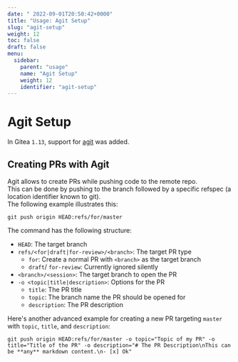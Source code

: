 ```yaml
---
date: "	2022-09-01T20:50:42+0000"
title: "Usage: Agit Setup"
slug: "agit-setup"
weight: 12
toc: false
draft: false
menu:
  sidebar:
    parent: "usage"
    name: "Agit Setup"
    weight: 12
    identifier: "agit-setup"
---
```


# Agit Setup

In Gitea `1.13`, support for [agit](https://git-repo.info/en/2020/03/agit-flow-and-git-repo/) was added.

## Creating PRs with Agit

Agit allows to create PRs while pushing code to the remote repo. \
This can be done by pushing to the branch followed by a specific refspec (a location identifier known to git). \
The following example illustrates this:

```shell
git push origin HEAD:refs/for/master
```

The command has the following structure:

- `HEAD`: The target branch
- `refs/<for|draft|for-review>/<branch>`: The target PR type
  - `for`: Create a normal PR with `<branch>` as the target branch
  - `draft`/ `for-review`: Currently ignored silently
- `<branch>/<session>`: The target branch to open the PR
- `-o <topic|title|description>`: Options for the PR
  - `title`: The PR title
  - `topic`: The branch name the PR should be opened for 
  - `description`: The PR description

Here's another advanced example for creating a new PR targeting `master` with `topic`, `title`, and `description`:

```shell
git push origin HEAD:refs/for/master -o topic="Topic of my PR" -o title="Title of the PR" -o description="# The PR Description\nThis can be **any** markdown content.\n- [x] Ok"
```
